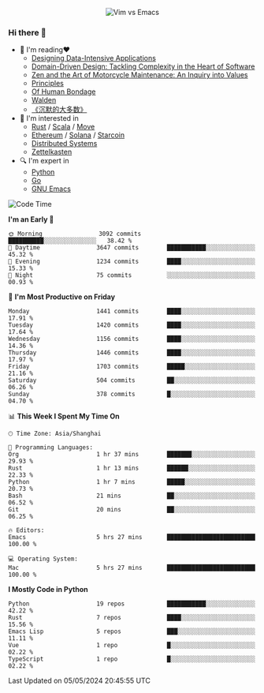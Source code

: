 <p align="center">
    <img src="https://gist.githubusercontent.com/coldnight/e696baffb094e71c96cb302118878eae/raw/40ea5053a6f66cc65f90f437e4173497da225958/banner.gif" alt="Vim vs Emacs" />
</p>

### Hi there 👋

- 📖 I'm reading❤️
    + [Designing Data-Intensive Applications](https://www.oreilly.com/library/view/designing-data-intensive-applications/9781491903063/)
    + [Domain-Driven Design: Tackling Complexity in the Heart of Software](https://www.dddcommunity.org/book/evans_2003/)
    + [Zen and the Art of Motorcycle Maintenance: An Inquiry into Values](https://en.wikipedia.org/wiki/Zen_and_the_Art_of_Motorcycle_Maintenance)
    + [Principles](https://www.principles.com/)
    + [Of Human Bondage](https://en.wikipedia.org/wiki/Of_Human_Bondage)
    + [Walden](https://en.wikipedia.org/wiki/Walden)
    + [《沉默的大多数》](https://en.wikipedia.org/wiki/Silent_majority)
- 🌱 I'm interested in
    + [Rust](https://www.rust-lang.org/) / [Scala](https://www.scala-lang.org/) / [Move](https://github.com/move-language/move/)
    + [Ethereum](https://ethereum.org/en/) / [Solana](https://solana.com/) / [Starcoin](https://github.com/starcoinorg/starcoin)
	+ [Distributed Systems](https://www.linuxzen.com/notes/topics/20200320174417_%E5%88%86%E5%B8%83%E5%BC%8F/)
	+ [Zettelkasten](https://www.linuxzen.com/notes/notes/20220120080920-slip_box/)
- 🔍 I'm expert in
    + [Python](https://www.python.org/)
    + [Go](https://go.dev/)
    + [GNU Emacs](https://www.gnu.org/software/emacs/)

<!--START_SECTION:waka-->
![Code Time](http://img.shields.io/badge/Code%20Time-2%2C855%20hrs%2053%20mins-blue)

**I'm an Early 🐤** 

```text
🌞 Morning                3092 commits        ██████████░░░░░░░░░░░░░░░   38.42 % 
🌆 Daytime                3647 commits        ███████████░░░░░░░░░░░░░░   45.32 % 
🌃 Evening                1234 commits        ████░░░░░░░░░░░░░░░░░░░░░   15.33 % 
🌙 Night                  75 commits          ░░░░░░░░░░░░░░░░░░░░░░░░░   00.93 % 
```
📅 **I'm Most Productive on Friday** 

```text
Monday                   1441 commits        ████░░░░░░░░░░░░░░░░░░░░░   17.91 % 
Tuesday                  1420 commits        ████░░░░░░░░░░░░░░░░░░░░░   17.64 % 
Wednesday                1156 commits        ████░░░░░░░░░░░░░░░░░░░░░   14.36 % 
Thursday                 1446 commits        ████░░░░░░░░░░░░░░░░░░░░░   17.97 % 
Friday                   1703 commits        █████░░░░░░░░░░░░░░░░░░░░   21.16 % 
Saturday                 504 commits         ██░░░░░░░░░░░░░░░░░░░░░░░   06.26 % 
Sunday                   378 commits         █░░░░░░░░░░░░░░░░░░░░░░░░   04.70 % 
```


📊 **This Week I Spent My Time On** 

```text
🕑︎ Time Zone: Asia/Shanghai

💬 Programming Languages: 
Org                      1 hr 37 mins        ███████░░░░░░░░░░░░░░░░░░   29.93 % 
Rust                     1 hr 13 mins        ██████░░░░░░░░░░░░░░░░░░░   22.33 % 
Python                   1 hr 7 mins         █████░░░░░░░░░░░░░░░░░░░░   20.73 % 
Bash                     21 mins             ██░░░░░░░░░░░░░░░░░░░░░░░   06.52 % 
Git                      20 mins             ██░░░░░░░░░░░░░░░░░░░░░░░   06.25 % 

🔥 Editors: 
Emacs                    5 hrs 27 mins       █████████████████████████   100.00 % 

💻 Operating System: 
Mac                      5 hrs 27 mins       █████████████████████████   100.00 % 
```

**I Mostly Code in Python** 

```text
Python                   19 repos            ███████████░░░░░░░░░░░░░░   42.22 % 
Rust                     7 repos             ████░░░░░░░░░░░░░░░░░░░░░   15.56 % 
Emacs Lisp               5 repos             ███░░░░░░░░░░░░░░░░░░░░░░   11.11 % 
Vue                      1 repo              █░░░░░░░░░░░░░░░░░░░░░░░░   02.22 % 
TypeScript               1 repo              █░░░░░░░░░░░░░░░░░░░░░░░░   02.22 % 
```




 Last Updated on 05/05/2024 20:45:55 UTC
<!--END_SECTION:waka-->
